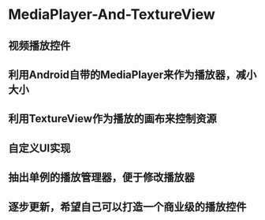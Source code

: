 # MediaPlayer-And-TextureView

## 视频播放控件
## 利用Android自带的MediaPlayer来作为播放器，减小大小
## 利用TextureView作为播放的画布来控制资源
## 自定义UI实现
## 抽出单例的播放管理器，便于修改播放器
## 逐步更新，希望自己可以打造一个商业级的播放控件
